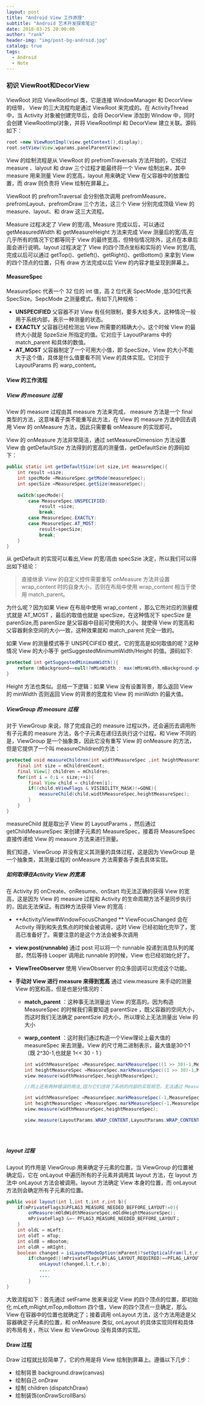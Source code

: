 ```yaml
---
layout: post
title: "Android View 工作原理"
subtitle: "Android 艺术开发探索笔记"
date: 2018-03-25 20:00:00
author: "rank"
header-img: "img/post-bg-android.jpg"
catalog: true
tags:
  - Android
  - Note
---
```




### 初识 ViewRoot和DecorView

ViewRoot 对应 ViewRootImpl 类，它是连接 WindowManager 和 DecorView 的纽带， View 的三大流程均是通过 ViewRoot 来完成的。在 ActivityThread 中，当 Activity 对象被创建完毕后，会将 DecorView 添加到 Window 中，同时会创建 ViewRootImpl对象，并将 ViewRootImpl 和 DecorView 建立关联。源码如下：

```java
root =new ViewRootImpl(view.getContext(),display);
root.setView(View,wparams,panelParentView);
```

View 的绘制流程是从 ViewRoot 的 prefromTraversals 方法开始的，它经过 measure 、lalyout 和 draw 三个过程才能最终将一个 View 绘制出来，其中 measure 用来测量 View 的宽高，layout 用来确定 View 在父容器中的放置位置，而 draw 则负责将 View 绘制在屏幕上。

ViewRoot 的 prefromTraversal 会分别依次调用 prefromMeasure、prefromLayout、prefromDraw 三个方法，这三个 View 分别完成顶级 View 的 measure、layout、和 draw 这三大流程。

Measure  过程决定了 View 的宽/高, Measure 完成以后，可以通过 getMeasuredWidth 和 getMeasureHeight 方法来完成 View 测量后的宽/高,在几乎所有的情况下它都等同于 View 的最终宽高，但特俗情况除外，这点在本章后面会进行说明。layout 过程决定了 VIew 的四个顶点坐标和实际的 View 的宽/高,完成以后可以通过 getTop()、getleft()、getRight()、getBottom() 来拿到 View 的四个顶点的位置，只有 draw 方法完成以后 View 的内容才能呈现到屏幕上。

#### MeasureSpec

MeasureSpec 代表一个 32 位的 int 值，高 2 位代表 SpecMode ,低30位代表 SpecSize。SepcMode 之测量模式，有如下几种规格：

- **UNSPECIFIED** 父容器不对 View 有任何限制，要多大给多大，这种情况一般用于系统内部，表示一种测量的状态。
- **EXACTLY** 父容器已经检测出 View 所需要的精确大小，这个时候 VIew 的最终大小就是 SpzeSzie 所指定的值。它对应于 LayoutParams 中的 match_parent 和具体的数值。
- **AT_MOST**  父容器制定了一个可用大小值，即 SpecSize，View 的大小不能大于这个值，具体是什么值要看不同 View 的具体实现。它对应于 LayoutParams 的 warp_content。

#### View 的工作流程

##### View 的 measure 过程

View 的 measure 过程由其 measure 方法来完成， measure 方法是一个 final 类型的方法，这意味着子类不能重写此方法，在 View 的 measure 方法中回去调用 View 的 onMeasure 方法，因此只需要看 onMeasure 的实现即可。

View 的 onMeasure 方法非常简洁，通过 setMeasureDimension 方法设置 View 由 getDefaultSize 方法得到的宽高的测量值，getDefaultSzie 的源码如下：

```java
public static int getDefaultSize(int size,int measureSpec){
    int result =size;
    int specMode =MeasureSpec.getMode(measureSpec);
    int specSize =MeasureSpec.getSize(measureSpec);
    
    switch(specMode){
        case MeasureSpec.UNSPECIFIED:
            result =size;
            break;
        case MeasureSpec.EXACTLY:
        case MeasureSpec.AT_MOST:
            result=specSize;
            break;
    }
}
```

从 getDefault 的实现可以看出,View 的宽/高由 specSzie 决定，所以我们可以得出如下结论：

> 直接继承 View  的自定义控件需要重写 onMeasure 方法并设置 wrap_content 时的自身大小，否则在布局中使用 wrap_content 相当于使用 match_parent。

为什么呢？因为如果 View 在布局中使用 wrap_content ，那么它所对应的测量模式就是 AT_MOST ，最后的取值也就是 specSize，在这种情况下 specSize 是 parenSize,而 parenSize  是父容器中目前可使用的大小。就使得 View 的宽高和父容器剩余空间的大小一致，这种效果就和 match_parent 完全一致的。

如果 View 的测量模式等于 UNSPECIFIED 模式，它的宽高是如何取值的呢？这种情况 View 的大小等于 getSuggestedMinimumWidth/Height 的值。源码如下:

```java
protected int getSuggestedMinimumWidth(){
    return (mBackground==null)?mMinWidth : max(mMinWidth,mBackground.getMinimumWidth);
}
```

Height 方法也类似。总结一下逻辑：如果 View 没有设置背景，那么返回 View 的 minWidth 否则返回 View 的背景的宽度和 View 的 minWidth 的最大值。

##### ViewGroup 的 measure 过程

  对于 ViewGroup 来说，除了完成自己的 measure 过程以外，还会遍历去调用所有子元素的 measure 方法，各个子元素在递归去执行这个过程。和 View 不同的是，ViewGroup 是一个抽象类，因此它没有重写 View 的 onMeasure 的方法，但是它提供了一个叫 measureChildren的方法：

```java
protected void measureChildren(int widthMeasureSpec ,int heightMeasureSpec){
    final int size = mChildrenCount;
    final View[] children = mChildren;
    for(int i = 0;i < size;++i){
        final View child = children[i];
        if((child.mViewFlags & VISIBILITY_MASK)!=GONE){
            measureChild(child,widthMeasureSpec,heightMeasureSpec);
        }
    }
}
```

measureChild 就是取出子 View 的 LayoutParams ，然后通过 getChildMeasureSpec 来创建子元素的 MeasureSpec，接着将 MeasureSpec 直接传递给 View 的  measure 方法来进行测量。

我们知道，ViewGruop 并没有定义其测量的具体过程，这是因为 ViewGroup 是一个抽象类，其测量过程的 onMeasure 方法需要各子类去具体实现。

##### 如何取得在Activity View 的宽高

在 Activity 的 onCreate、onResume、onStart 均无法正确的获得 View 的宽高，这是因为 View 的 measure 过程和 Activity 的生命周期方法不是同步执行的，因此无法保证。有四种方法获得 View 的宽高 :

- **Activity/View#WindowFocusChanged ** ViewFocusChanged 会在 Activity 得到和失去焦点的时候会被调用，这时 View 已经初始化完毕了，宽高已准备好了。需要注意的是这个方法会被多次调用

- **view.post(runnable)** 通过 post 可以将一个 runnable 投递到消息队列的尾部，然后等待 Looper 调用此 runnable 的时候，View 也已经初始化好了。

- **ViewTreeObserver** 使用 ViewObserver 的众多回调可以完成这个功能。

- **手动对 View 进行 measure 来得到宽高** 通过 view.measure 来手动的测量 View 的宽和高，但是也是分情况的：

  - **match_parent** ：这种事无法测量出 View 的宽高的。因为构造 MeasureSpec 的时候我们需要知道 parentSize ，既父容器的空间大小，而这时我们无法确定 parentSzie 的大小，所以理论上无法测量出 Veiw 的大小

  - **warp_content** ：这时我们通过构造一个View理论上最大值的 measureSpec 来去测量。View 的尺寸用二进制表示，最大值是30个1（既 2^30-1,也就是 1<< 30 - 1 ）

    ```java
    int widthMeasureSpec =MeasureSpec.markMeasureSpec((1 >> 30)-1,MeasureSpec.AT_MOST);
    int heightMeasureSpec =MeasureSpec.markMeasureSpec((1 >> 30)-1,MeasureSpec.AT_MOST);
    view.measure(widthMeasureSpec,heightMeasureSpec);
    
    //网上还有两种错误的用法,因为它们违背了系统的内部的实现规范，无法通过 MeasureSpec 获得合法的 SpecMode。当父View对子View的高度不满意时，子控件没有测量模式来限制宽高，父空间会重新调用 onMeasure 测量，所以测量结果不一定准确
    
    int widthMeasureSpec =MeasureSpec.markMeasureSpec(-1,MeasureSpec.UNSPECIFIED);
    int heightMeasureSpec =MeasureSpec.markMeasureSpec(-1,MeasureSpec.UNSPECIFIED);
    view.measure(widthMeasureSpec,heightMeasureSpec);
    
    view.measure(LayoutParams.WRAP_CONTENT,LayoutParams.WRAP_CONTENT);
    ```


    ```
    
    ​

##### layout 过程

Layout 的作用是 ViewGroup 用来确定子元素的位置，当 ViewGroup 的位置被确定后，它在 onLayout 中遍历所有的子元素并调用其 layout 方法，在 layout 方法中 onLayout 方法会被调用。layout 方法确定 View 本身的位置，而 onLayout 方法则会确定所有子元素的位置。

```java
public void layout(int l,int t,int r,int b){
    if(mPrivateFlags3&PFLAG3_MEASURE_NEEDED_BEFFORE_LAYOUT!=0){
        onMeasure(mOldWidthMeasureSpec,mOldHeightMeasureSpec);
        mPrivateFlag3 &=~ PFLAG3_MEASURE_NEEDED_BEFFORE_LAYOUT；
    }
    int oldL = mLeft;
    int oldT = mTop;
    int oldB = mBootom;
    int oldR = mRIght;
    boolean changed = isLayoutModeOption(mParent)?setOpticalFram(l,t,r,b):setFrame(l,t,r,b);
        if(changed||(mPrivateFlags&PFLAG_LAYOUT_REQUIRED)==PFLAG_LAYOUT_REQUIRED){
            onLayout(changed,l,t,r,b);
            ....
            ....
        }
}
```

大致流程如下：首先通过 setFrame 放来来设定 View 的四个顶点的位置，即初始化 mLeft,mRight,mTop,mBottom 四个值，View 的四个顶点一旦确定，那么 View 在容器中的位置也就确定了；接着调用 onLayout 方法，这个方法用途是父容器确定子元素的位置，和 onMeasure 类似, onLayout 的具体实现同样和具体的布局有关，所以 View 和 ViewGroup 没有具体的实现。

#### Draw 过程

Draw 过程就比较简单了，它的作用是将 View 绘制到屏幕上。遵循以下几步：

- 绘制背景 background.draw(canvas)
- 绘制自己 onDraw
- 绘制 children (dispatchDraw)
- 绘制装饰(onDrawScrollBars)

### 

